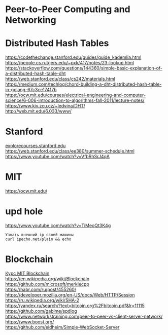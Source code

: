 # Peer-to-Peer Computing and Networking


# Distributed Hash Tables
https://codethechange.stanford.edu/guides/guide_kademlia.html  
https://people.cs.rutgers.edu/~pxk/417/notes/23-lookup.html  
https://stackoverflow.com/questions/144360/simple-basic-explanation-of-a-distributed-hash-table-dht  
https://web.stanford.edu/class/cs242/materials.html  
https://medium.com/techlog/chord-building-a-dht-distributed-hash-table-in-golang-67c3ce17417b  
https://ocw.mit.edu/courses/electrical-engineering-and-computer-science/6-006-introduction-to-algorithms-fall-2011/lecture-notes/  
https://www.kiv.zcu.cz/~ledvina/DHT/  
http://web.mit.edu/6.033/www/  

# Stanford
[explorecourses.stanford.edu](https://explorecourses.stanford.edu/search;jsessionid=sbhm6li6e8wf1mb63jxxxr8os?view=catalog&academicYear=&page=0&q=CS&filter-departmentcode-CS=on&filter-coursestatus-Active=on&filter-term-Winter=on)  
https://web.stanford.edu/class/ee380/summer-schedule.html  
https://www.youtube.com/watch?v=VfbRhSrJ4qA  

# MIT
https://ocw.mit.edu/  

# upd hole
https://www.youtube.com/watch?v=TiMeoQt3K4g  
```
Узнать внешний ip своей машины
curl ipecho.net/plain && echo
```

# Blockchain
[Курс MIT Blockchain](https://ocw.mit.edu/courses/sloan-school-of-management/15-s12-blockchain-and-money-fall-2018/lecture-slides/)  
https://en.wikipedia.org/wiki/Blockchain  
https://github.com/microsoft/merklecpp  
https://habr.com/ru/post/455260/  
https://developer.mozilla.org/en-US/docs/Web/HTTP/Session  
https://ru.wikipedia.org/wiki/SHA-2  
https://yandex.ru/search/?text=bitcoin.org%2Fbitcoin.pdf&lr=11115  
https://github.com/gabime/spdlog  
https://www.networkstraining.com/peer-to-peer-vs-client-server-network/  
https://www.boost.org/  
https://github.com/eidheim/Simple-WebSocket-Server  
